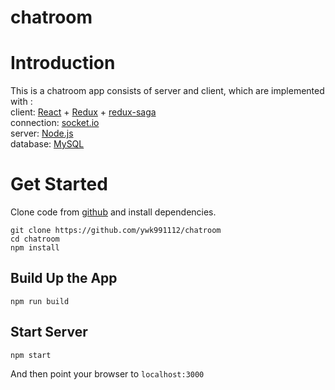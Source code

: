 chatroom
======

Introduction
======
This is a chatroom app consists of server and client, which are implemented with :  
client: [React](https://github.com/facebook/react) + [Redux](https://github.com/reactjs/redux) + [redux-saga](https://github.com/redux-saga/redux-saga)  
connection: [socket.io](https://github.com/socketio/socket.io)  
server: [Node.js](https://github.com/nodejs/node)  
database: [MySQL](https://www.mysql.com/)

Get Started
======
Clone code from [github](https://github.com/ywk991112/chatroom) and install dependencies.
```
git clone https://github.com/ywk991112/chatroom
cd chatroom
npm install
```
Build Up the App
------
```
npm run build
```
Start Server
------
```
npm start
```
And then point your browser to `localhost:3000`
